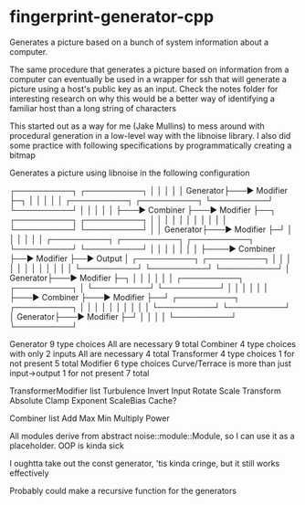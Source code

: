# fingerprint-generator-cpp
Generates a picture based on a bunch of system information about a computer.

The same procedure that generates a picture based on information from a computer can eventually be used in a wrapper for ssh that will generate a picture using a host's public key as an input. Check the notes folder for interesting research on why this would be a better way of identifying a familiar host than a long string of characters

This started out as a way for me (Jake Mullins) to mess around with procedural generation in a low-level way with the libnoise library. I also did some practice with following specifications by programmatically creating a bitmap

Generates a picture using libnoise in the following configuration

┌──────────┐   ┌──────────┐
│          │   │          │
│ Generator├───► Modifier ├─┐
│          │   │          │ │   ┌──────────┐   ┌──────────┐
└──────────┘   └──────────┘ │   │          │   │          │
                            ├───► Combiner ├───► Modifier ├──┐
┌──────────┐   ┌──────────┐ │   │          │   │          │  │
│          │   │          │ │   └──────────┘   └──────────┘  │
│ Generator├───► Modifier ├─┘                                │
│          │   │          │                                  │    ┌──────────┐  ┌──────────┐  ┌──────────┐
└──────────┘   └──────────┘                                  │    │          │  │          │  │          │
                                                             ├────► Combiner ├──► Modifier ├──►  Output  │
┌──────────┐   ┌──────────┐                                  │    │          │  │          │  │          │
│          │   │          │                                  │    └──────────┘  └──────────┘  └──────────┘
│ Generator├───► Modifier ├─┐                                │
│          │   │          │ │   ┌──────────┐   ┌──────────┐  │
└──────────┘   └──────────┘ │   │          │   │          │  │
                            ├───► Combiner ├───► Modifier ├──┘
┌──────────┐   ┌──────────┐ │   │          │   │          │
│          │   │          │ │   └──────────┘   └──────────┘
│ Generator├───► Modifier ├─┘
│          │   │          │
└──────────┘   └──────────┘

Generator
    9 type choices
    All are necessary
    9 total
Combiner
    4 type choices with only 2 inputs
    All are necessary
    4 total
Transformer
    4 type choices
    1 for not present
    5 total
Modifier
    6 type choices
        Curve/Terrace is more than just input->output
    1 for not present
    7 total

TransformerModifier list
    Turbulence
    Invert Input
    Rotate
    Scale
    Transform
    Absolute
    Clamp
    Exponent
    ScaleBias
    Cache?

Combiner list
    Add
    Max
    Min
    Multiply
    Power


All modules derive from abstract noise::module::Module, so I can use it as a placeholder. OOP is kinda sick

I oughtta take out the const generator, 'tis kinda cringe, but it still works effectively

Probably could make a recursive function for the generators